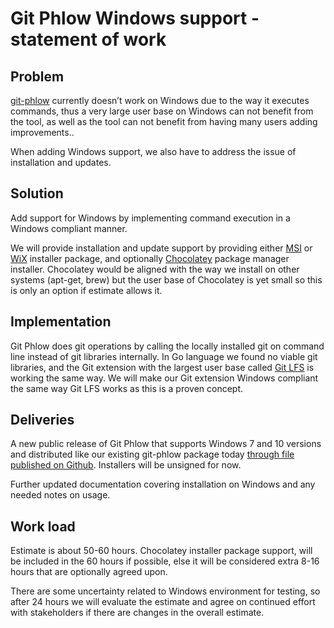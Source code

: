 # Git Phlow Windows support - statement of work

## Problem
[git-phlow](https://github.com/code-cafe/git-phlow) currently doesn’t work on Windows due to the way it executes commands, thus a very large user base on Windows can not benefit from the tool, as well as the tool can not benefit from having many users adding improvements..

When adding Windows support, we also have to address the issue of installation and updates.

## Solution
Add support for Windows by implementing command execution in a Windows compliant manner.

We will provide installation and update support by providing either [MSI](https://technet.microsoft.com/en-us/library/cc978328.aspx) or [WiX](http://wixtoolset.org/) installer package, and optionally [Chocolatey](https://chocolatey.org/) package manager installer. Chocolatey would be aligned with the way we install on other systems (apt-get, brew) but the user base of Chocolatey is yet small so this is only an option if estimate allows it.

## Implementation
Git Phlow does git operations by calling the locally installed git on command line instead of git libraries internally. In Go language we found no viable git libraries, and the Git extension with the largest user base called [Git LFS](https://git-lfs.github.com/) is working the same way. We will make our Git extension Windows compliant the same way Git LFS works as this is a proven concept.

## Deliveries
A new public release of Git Phlow that supports Windows 7 and 10 versions and distributed like our existing git-phlow package today [through file published on Github](https://github.com/code-cafe/git-phlow#alternative). Installers will be unsigned for now.

Further updated documentation covering installation on Windows and any needed notes on usage.

## Work load
Estimate is about 50-60 hours. Chocolatey installer package support, will be included in the 60 hours if possible, else it will be considered extra 8-16 hours that are optionally agreed upon.

There are some uncertainty related to Windows environment for testing, so after 24 hours we will evaluate the estimate and agree on continued effort with stakeholders if there are changes in the overall estimate.
